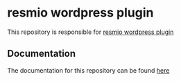resmio wordpress plugin
======


This repository is responsible for [resmio wordpress plugin](https://wordpress.org/plugins/resmio-button-and-widget/)

Documentation
-------------

The documentation for this repository can be found [here](https://internal.doc.resmio.com/wordpress-plugin/)
